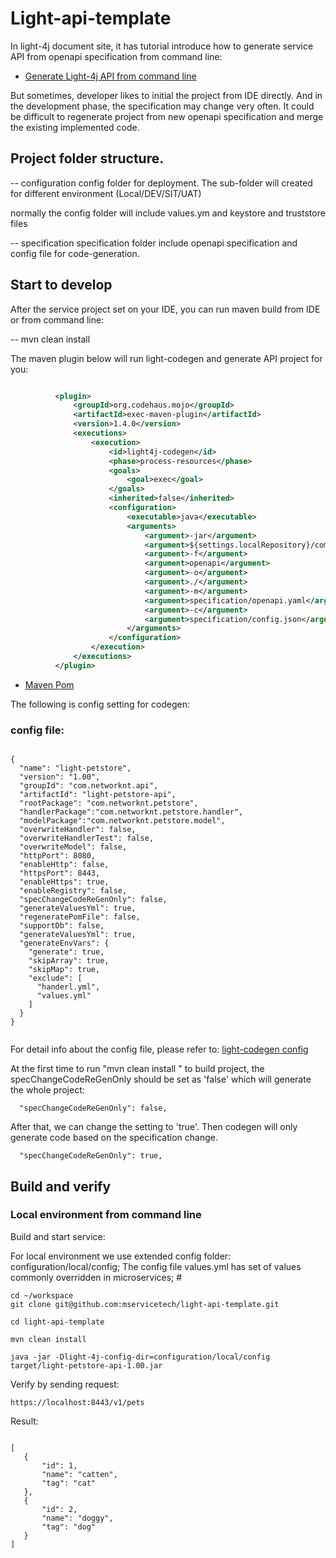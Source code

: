 # Light-api-template

In light-4j document site, it has tutorial introduce how to generate service API from openapi specification from command line:

- [Generate Light-4j API from command line](https://www.networknt.com/references/light-codegen/openapi-generator/)


But sometimes, developer likes to initial the project from IDE directly. And in the development phase, the specification may change very often. It could be
difficult to regenerate project from new openapi specification and merge the existing implemented code.




##  Project folder structure.

-- configuration     config folder for deployment. The sub-folder will created for different environment (Local/DEV/SIT/UAT)


normally the config folder will include values.ym and keystore and truststore files



-- specification    specification folder include openapi specification and config file for code-generation.


##  Start to develop

After the service project set on your IDE, you can run maven build from IDE or from command line:

 -- mvn clean install

The maven plugin below will run light-codegen and generate API project for you:


  ```xml

            <plugin>
                <groupId>org.codehaus.mojo</groupId>
                <artifactId>exec-maven-plugin</artifactId>
                <version>1.4.0</version>
                <executions>
                    <execution>
                        <id>light4j-codegen</id>
                        <phase>process-resources</phase>
                        <goals>
                            <goal>exec</goal>
                        </goals>
                        <inherited>false</inherited>
                        <configuration>
                            <executable>java</executable>
                            <arguments>
                                <argument>-jar</argument>
                                <argument>${settings.localRepository}/com/networknt/codegen-cli/${version.light-4j}/codegen-cli-${version.light-4j}.jar</argument>
                                <argument>-f</argument>
                                <argument>openapi</argument>
                                <argument>-o</argument>
                                <argument>./</argument>
                                <argument>-m</argument>
                                <argument>specification/openapi.yaml</argument>
                                <argument>-c</argument>
                                <argument>specification/config.json</argument>
                            </arguments>
                        </configuration>
                    </execution>
                </executions>
            </plugin>

  ```

  - [Maven Pom](https://github.com/mservicetech/light-api-template/blob/master/pom.xml)



The following is config setting for codegen:

### config file:


 ```

 {
   "name": "light-petstore",
   "version": "1.00",
   "groupId": "com.networknt.api",
   "artifactId": "light-petstore-api",
   "rootPackage": "com.networknt.petstore",
   "handlerPackage":"com.networknt.petstore.handler",
   "modelPackage":"com.networknt.petstore.model",
   "overwriteHandler": false,
   "overwriteHandlerTest": false,
   "overwriteModel": false,
   "httpPort": 8080,
   "enableHttp": false,
   "httpsPort": 8443,
   "enableHttps": true,
   "enableRegistry": false,
   "specChangeCodeReGenOnly": false,
   "generateValuesYml": true,
   "regeneratePomFile": false,
   "supportDb": false,
   "generateValuesYml": true,
   "generateEnvVars": {
     "generate": true,
     "skipArray": true,
     "skipMap": true,
     "exclude": [
       "handerl.yml",
       "values.yml"
     ]
   }
 }


 ```

For detail info about the config file, please refer to: [light-codegen config](https://www.networknt.com/references/light-codegen/openapi-kotlin-generator/)



At the first time to run "mvn clean install " to build project, the specChangeCodeReGenOnly should be set as 'false' which will generate the whole project:

 ```
   "specChangeCodeReGenOnly": false,
 ```

After that, we can change the setting to 'true'. Then codegen will only generate code based on the specification change.


 ```
   "specChangeCodeReGenOnly": true,
 ```



## Build and verify

 ### Local environment from command line

 Build and start service:

 For local environment we use extended config folder: configuration/local/config;  The config file values.yml has set of values commonly overridden in microservices;
                                                                                           #


 ```
cd ~/workspace
git clone git@github.com:mservicetech/light-api-template.git

cd light-api-template

 mvn clean install

java -jar -Dlight-4j-config-dir=configuration/local/config  target/light-petstore-api-1.00.jar

 ```


 Verify by sending request:

  ```
  https://localhost:8443/v1/pets

  ```

Result:

 ```

[
    {
        "id": 1,
        "name": "catten",
        "tag": "cat"
    },
    {
        "id": 2,
        "name": "doggy",
        "tag": "dog"
    }
]

 ```
